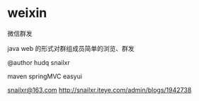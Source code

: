 weixin
======

微信群发


java web 的形式对群组成员简单的浏览、群发

@author hudq snailxr



maven springMVC easyui


snailxr@163.com
http://snailxr.iteye.com/admin/blogs/1942738
